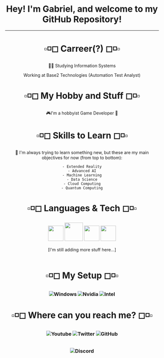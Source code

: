 <h1 align="center"> Hey! I'm Gabriel, and welcome to my GitHub Repository!</h1>

---------------------------------------
  <h1 align="center"> ▫◽◻ Carreer(?) ◻◽▫ </h1>
  <div align="center">
  👨‍💻 Studying Information Systems
  
  Working at Base2 Technologies (Automation Test Analyst)
  </div>
  <h1 align="center"> ▫◽◻ My Hobby and Stuff ◻◽▫ </h1>
  <div align="center">🎮I'm a hobbyist Game Developer 🔧  </div>
  <h1 align="center"> ▫◽◻ Skills to Learn ◻◽▫ </h1>
  <div align="center">🌱 I'm always trying to learn something new, but these are my main objectives for now (from top to bottom):
 
    - Extended Reality
    - Advanced AI
    - Machine Learning
    - Data Science
    - Cloud Computing
    - Quantum Computing
    
  
  </div> 
  <h1 align="center"> ▫◽◻ Languages & Tech ◻◽▫ </h1>
 <div align = "center"><img src="https://media1.giphy.com/media/KAq5w47R9rmTuvWOWa/giphy.gif?cid=ecf05e4790d6b584740a6cef0fc2c73d5a5dd5c00af7e5a4&rid=giphy.gif" width=50> <img src="https://docs.microsoft.com/pt-br/windows/images/csharp-logo.png" width=60> <img src="https://user-images.githubusercontent.com/1560278/27637937-cb4b9b24-5c11-11e7-949b-15c1e4cdb53c.gif" width=50> <img src="https://cdn.worldvectorlogo.com/logos/java.svg" width=50> <br><br>
  [I'm still adding more stuff here...]
 
 </div><br>   
 
  <h1 align="center">  ▫◽◻ My Setup ◻◽▫ </h1>
 
   <h3 align="center">
  
   ![Windows](https://img.shields.io/badge/Windows-11-blue)
   ![Nvidia](https://img.shields.io/badge/Nvidia-RTX%202080TI-green)
   ![Intel](https://img.shields.io/badge/Intel-I9--9900K-blue)
  
   </h3>

  <h1 align="center">  ▫◽◻ Where can you reach me? ◻◽▫ </h1>
  
  <h3 align="center">
  
  ![Youtube](https://img.shields.io/youtube/channel/subscribers/UCFvM1OZpEGO3dDkzcUwmNZQ?label=Youtube&style=social)
  ![Twitter](https://img.shields.io/twitter/follow/G4be_XYZ?label=Twitter&style=social)
  ![GitHub](https://img.shields.io/github/followers/G4beXYZ?label=GitHub&style=social) <br><br>
  
  ![Discord](https://img.shields.io/badge/Discord-G4be%239614-lightgrey)
  
  </h3>
 


<!---
  print("Hello, Comment!")
--->
